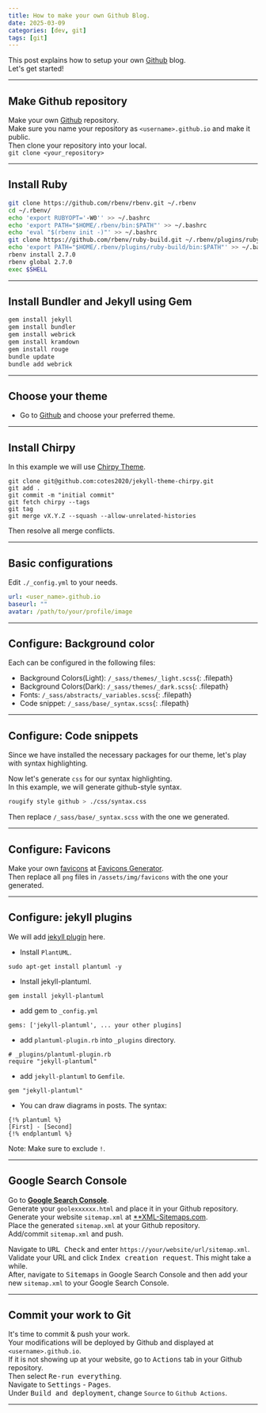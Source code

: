 ```yaml
---
title: How to make your own Github Blog.
date: 2025-03-09
categories: [dev, git]
tags: [git]
---
```


This post explains how to setup your own [Github](https://github.com) blog.  
Let's get started!  

---------------------

## Make Github repository

Make your own [Github](https://github.com) repository.  
Make sure you name your repository as `<username>.github.io` and make it public.  
Then clone your repository into your local.  
`git clone <your_repository>`

---------------------

## Install Ruby

```bash
git clone https://github.com/rbenv/rbenv.git ~/.rbenv
cd ~/.rbenv/
echo 'export RUBYOPT='-W0'' >> ~/.bashrc
echo 'export PATH="$HOME/.rbenv/bin:$PATH"' >> ~/.bashrc
echo 'eval "$(rbenv init -)"' >> ~/.bashrc
git clone https://github.com/rbenv/ruby-build.git ~/.rbenv/plugins/ruby-build
echo 'export PATH="$HOME/.rbenv/plugins/ruby-build/bin:$PATH"' >> ~/.bashrc
rbenv install 2.7.0
rbenv global 2.7.0
exec $SHELL
```

---------------------

## Install Bundler and Jekyll using Gem

```bash
gem install jekyll
gem install bundler 
gem install webrick
gem install kramdown
gem install rouge
bundle update
bundle add webrick
```

---------------------

## Choose your theme

- Go to [Github](https://github.com/topics/jekyll-theme) and choose your preferred theme.

---------------------

## Install Chirpy

In this example we will use [Chirpy Theme](https://github.com/cotes2020/jekyll-theme-chirp).

```git
git clone git@github.com:cotes2020/jekyll-theme-chirpy.git
git add .
git commit -m "initial commit"
git fetch chirpy --tags
git tag
git merge vX.Y.Z --squash --allow-unrelated-histories
```

Then resolve all merge conflicts.

---------------------

## Basic configurations

Edit `./_config.yml` to your needs.  

```yml
url: <user_name>.github.io
baseurl: ""
avatar: /path/to/your/profile/image
```

---------------------

## Configure: Background color

Each can be configured in the following files:

- Background Colors(Light): `/_sass/themes/_light.scss`{: .filepath}
- Background Colors(Dark): `/_sass/themes/_dark.scss`{: .filepath}
- Fonts: `/_sass/abstracts/_variables.scss`{: .filepath}
- Code snippet: `/_sass/base/_syntax.scss`{: .filepath}

---------------------

## Configure: Code snippets

Since we have installed the necessary packages for our theme, let's play with syntax highlighting.

Now let's generate `css` for our syntax highlighting.  
In this example, we will generate github-style syntax.  

```bash
rougify style github > ./css/syntax.css
```

Then replace `/_sass/base/_syntax.scss` with the one we generated.

---------------------

## Configure: Favicons

Make your own [favicons](https://www.favicon-generator.org/about/) at [Favicons Generator](https://www.favicon-generator.org/).  
Then replace all `png` files in `/assets/img/favicons` with the one your generated.

---------------------

## Configure: jekyll plugins

We will add [jekyll plugin](https://github.com/yegor256/jekyll-plantuml) here.  

- Install `PlantUML`.

```shell
sudo apt-get install plantuml -y
```

- Install jekyll-plantuml.

```shell
gem install jekyll-plantuml
```

- add gem to `_config.yml`

```
gems: ['jekyll-plantuml', ... your other plugins]
```

- add `plantuml-plugin.rb` into `_plugins` directory.

```
# _plugins/plantuml-plugin.rb
require "jekyll-plantuml"
```

- add `jekyll-plantuml` to `Gemfile`.

```
gem "jekyll-plantuml"
```

- You can draw diagrams in posts. The syntax:

```
{!% plantuml %}
[First] - [Second]
{!% endplantuml %}
```

Note: Make sure to exclude `!`.

---------------------

## Google Search Console

Go to [**Google Search Console**](https://search.google.com/search-console/about).  
Generate your `goolexxxxxx.html` and place it in your Github repository.  
Generate your website `sitemap.xml` at [**XML-Sitemaps.com](https://xml-sitemaps.com).  
Place the generated `sitemap.xml` at your Github repository.  
Add/commit `sitemap.xml` and push.  

Navigate to <kbd>URL Check</kbd> and enter `https://your/website/url/sitemap.xml`.  
Validate your URL and click <kbd>Index creation request</kbd>. This might take a while.  
After, navigate to <kbd>Sitemaps</kbd> in Google Search Console and then add your new `sitemap.xml` to your Google Search Console.

---------------------

## Commit your work to Git

It's time to commit & push your work.  
Your modifications will be deployed by Github and displayed at `<username>.github.io`.  
If it is not showing up at your website, go to <kbd>Actions</kbd> tab in your Github repository.  
Then select <kbd>Re-run everything</kbd>.  
Navigate to <kbd>Settings</kbd> - <kbd>Pages</kbd>.  
Under <kbd>Build and deployment</kbd>, change `Source` to `Github Actions`.  

---------------------
